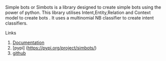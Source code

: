 Simple bots or Simbots is a library designed to create simple bots using the power of python. This library utilises Intent,Entity,Relation and Context
model to create bots . It uses a multinomial NB classifier to create intent classifiers.


Links
 
 1) [Documentation](https://vaibhavrr1.github.io/simbots/index.html) 
 2) [pypi] (https://pypi.org/project/simbots/)
 3) [github](https://github.com/vaibhavrr1/simbots)